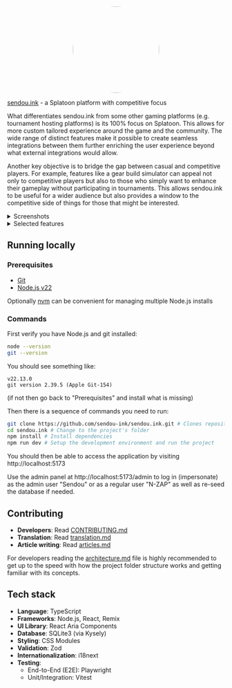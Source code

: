 <center><img src="public/static-assets/img/app-icon.png" style="border-radius:100%" width="200" height="200"></center>

<a href="https://sendou.ink" target="_blank" rel="noreferrer">sendou.ink</a> - a Splatoon platform with competitive focus

What differentiates sendou.ink from some other gaming platforms (e.g. tournament hosting platforms) is its 100% focus on Splatoon. This allows for more custom tailored experience around the game and the community. The wide range of distinct features make it possible to create seamless integrations between them further enriching the user experience beyond what external integrations would allow.

Another key objective is to bridge the gap between casual and competitive players. For example, features like a gear build simulator can appeal not only to competitive players but also to those who simply want to enhance their gameplay without participating in tournaments. This allows sendou.ink to be useful for a wider audience but also provides a window to the competitive side of things for those that might be interested.

<details>
<summary>Screenshots</summary>

<img src="screenshot-1.png">
<img src="screenshot-2.png">
<img src="screenshot-3.png">

</details>

<details>
<summary>Selected features</summary>

- Full tournament system
   - Automatic bracket progression
   - Single Elimination, Double Elimination, Round Robin, Swiss
   - Splatoon specific maplists (picked by the organizer or teams)
   - Counterpicking of different styles
   - Automatic seeding tool
   - Ranked tournaments allowing users to climb the leaderboard
   - View streams of tournament (both participants and the cast)
- Seasonal ladder system
   - Join by yourself or with 1-3 of your mates, get a full group and challenge other teams
   - View streams of ongoing matches
   - Maplist generation based on given preferences
   - Private notes
- Map planner that lets you draw on maps and insert weapons
- Map list generation tool
- Win badges from tournaments, management tools for TOs
- Calendar to find out upcoming events to play in
- Event result reporting
- Plus Server for top players "looking for group purposes" voting and suggestion tools.
- User pages
- User search
- "LFG", make a post to find people to play with
- Scrim scheduler
- Form teams (featuring uploading profile and banner pictures)
- Object Damage Calculator (how much does each weapon deal vs. different objects)
- Build Analyzer (exact stats of your builds)
- Add and search for videos by weapon, stage, player and more
- Auth via Discord
- Light and dark mode
- Localization

</details>

## Running locally

### Prerequisites

- [Git](https://git-scm.com/)
- [Node.js v22](https://nodejs.org/en)

Optionally [nvm](https://github.com/nvm-sh/nvm) can be convenient for managing multiple Node.js installs

### Commands

First verify you have Node.js and git installed:

```bash
node --version
git --version
```

You should see something like:

```
v22.13.0
git version 2.39.5 (Apple Git-154)
```
(if not then go back to "Prerequisites" and install what is missing)

Then there is a sequence of commands you need to run:

```bash
git clone https://github.com/sendou-ink/sendou.ink.git # Clones repository
cd sendou.ink # Change to the project's folder
npm install # Install dependencies
npm run dev # Setup the development environment and run the project
```

You should then be able to access the application by visiting http://localhost:5173

Use the admin panel at http://localhost:5173/admin to log in (impersonate) as the admin user "Sendou" or as a regular user "N-ZAP" as well as re-seed the database if needed.

## Contributing

- **Developers**: Read [CONTRIBUTING.md](./CONTRIBUTING.md)
- **Translation**: Read [translation.md](./docs/translation.md)
- **Article writing**: Read [articles.md](./docs/articles.md)

For developers reading the [architecture.md](./docs/dev/architecture.md) file is highly recommended to get up to the speed with how the project folder structure works and getting familiar with its concepts.

## Tech stack

- **Language**: TypeScript
- **Frameworks**: Node.js, React, Remix
- **UI Library**: React Aria Components
- **Database**: SQLite3 (via Kysely)
- **Styling**: CSS Modules
- **Validation**: Zod
- **Internationalization**: i18next
- **Testing**:
   - End-to-End (E2E): Playwright
   - Unit/Integration: Vitest
